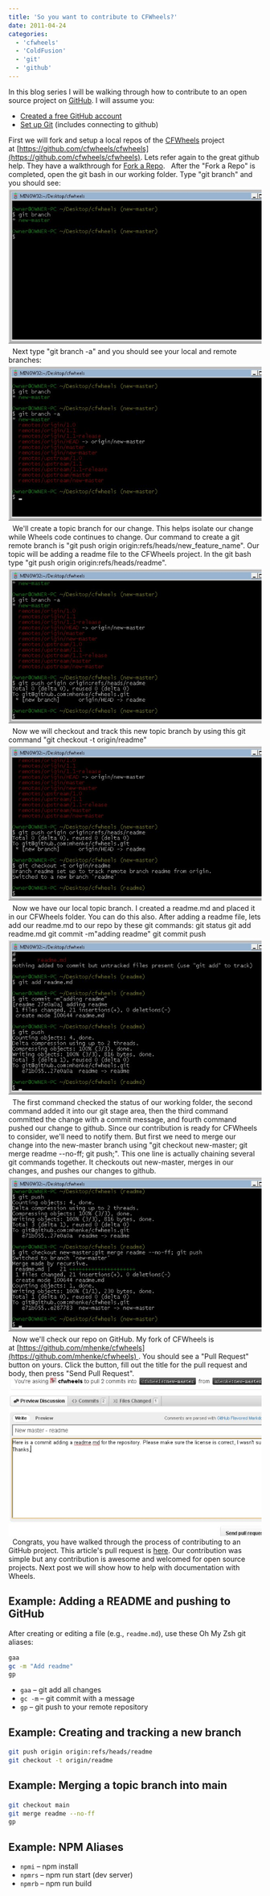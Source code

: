 ```yaml
---
title: 'So you want to contribute to CFWheels?'
date: 2011-04-24
categories:
  - 'cfwheels'
  - 'ColdFusion'
  - 'git'
  - 'github'
---
```


In this blog series I will be walking through how to contribute to an open source project on [GitHub](https://github.com/). I will assume you:

- [Created a free GitHub account](https://github.com/signup/free)
- [Set up Git](http://help.github.com/win-set-up-git/) (includes connecting to github)

First we will fork and setup a local repos of the [CFWheels](http://www.CFWheels.org) project at [https://github.com/cfwheels/cfwheels](https://github.com/cfwheels/cfwheels). Lets refer again to the great github help. They have a walkthrough for [Fork a Repo](http://help.github.com/fork-a-repo/).   After the "Fork a Repo" is completed, open the git bash in our working folder. Type "git branch" and you should see:   ![](images/contribute1.jpg)   Next type "git branch -a" and you should see your local and remote branches:   ![](images/contribute2.jpg)   We'll create a topic branch for our change. This helps isolate our change while Wheels code continues to change. Our command to create a git remote branch is "git push origin origin:refs/heads/new_feature_name". Our topic will be adding a readme file to the CFWheels project. In the git bash type "git push origin origin:refs/heads/readme".   ![](images/contribute3.jpg)   Now we will checkout and track this new topic branch by using this git command "git checkout -t origin/readme"   ![](images/contribute4.jpg)   Now we have our local topic branch. I created a readme.md and placed it in our CFWheels folder. You can do this also. After adding a readme file, lets add our readme.md to our repo by these git commands: git status git add readme.md git commit -m"adding readme" git commit push   ![](images/contribute5.jpg)   The first command checked the status of our working folder, the second command added it into our git stage area, then the third command committed the change with a commit message, and fourth command pushed our change to github. Since our contribution is ready for CFWheels to consider, we'll need to notify them. But first we need to merge our change into the new-master branch using "git checkout new-master; git merge readme --no-ff; git push;". This one line is actually chaining several git commands together. It checkouts out new-master, merges in our changes, and pushes our changes to github.   ![](images/contribute6.jpg)   Now we'll check our repo on GitHub. My fork of CFWheels is at [https://github.com/mhenke/cfwheels](https://github.com/mhenke/cfwheels) . You should see a "Pull Request" button on yours. Click the button, fill out the title for the pull request and body, then press "Send Pull Request".   ![](images/contribute7.jpg)   Congrats, you have walked through the process of contributing to an GitHub project. This article's pull request is [here](https://github.com/cfwheels/cfwheels/pull/7). Our contribution was simple but any contribution is awesome and welcomed for open source projects. Next post we will show how to help with documentation with Wheels.

## Example: Adding a README and pushing to GitHub

After creating or editing a file (e.g., `readme.md`), use these Oh My Zsh git aliases:

```zsh
gaa
gc -m "Add readme"
gp
```

- `gaa` – git add all changes
- `gc -m` – git commit with a message
- `gp` – git push to your remote repository

## Example: Creating and tracking a new branch

```zsh
git push origin origin:refs/heads/readme
git checkout -t origin/readme
```

## Example: Merging a topic branch into main

```zsh
git checkout main
git merge readme --no-ff
gp
```

## Example: NPM Aliases

- `npmi` – npm install
- `npmrs` – npm run start (dev server)
- `npmrb` – npm run build
